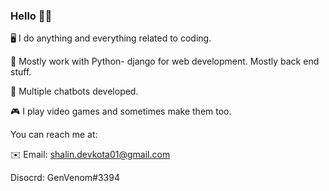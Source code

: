 ### Hello 👋👋

🖥️ I do anything and everything related to coding. 

🐍 Mostly work with Python- django for web development. Mostly back end stuff.

🤖 Multiple chatbots developed.

🎮 I play video games and sometimes make them too.


You can reach me at:

✉️ Email: shalin.devkota01@gmail.com

Disocrd: GenVenom#3394



